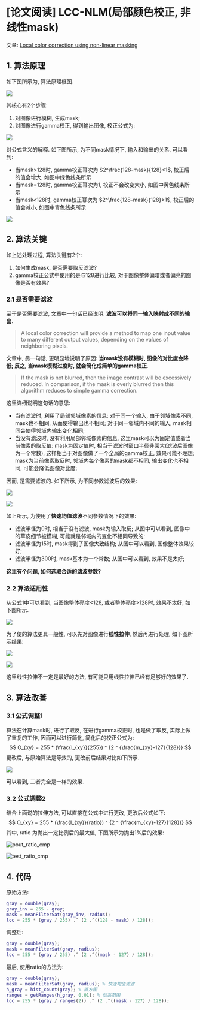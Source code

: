 # [论文阅读] LCC-NLM(局部颜色校正, 非线性mask)

文章: [Local color correction using non-linear masking](https://citeseerx.ist.psu.edu/viewdoc/download?doi=10.1.1.99.3447&rep=rep1&type=pdf)

## 1. 算法原理

如下图所示为, 算法原理框图.

![](https://gitee.com/yfor1008/pictures/raw/master/202108111300229.png)

其核心有2个步骤:

1. 对图像进行模糊, 生成mask;
2. 对图像进行gamma校正, 得到输出图像, 校正公式为:

![](https://gitee.com/yfor1008/pictures/raw/master/202108111300251.png)

 对公式含义的解释. 如下图所示, 为不同mask情况下, 输入和输出的关系, 可以看到:

- 当mask>128时, gamma校正幂次为 $2^\frac{128-mask}{128}<1$, 校正后的值会增大, 如图中绿色线条所示
- 当mask=128时, gamma校正幂次为1, 校正不会改变大小, 如图中黄色线条所示
- 当mask<128时, gamma校正幂次为 $2^\frac{128-mask}{128}>1$, 校正后的值会减小, 如图中青色线条所示

![](https://gitee.com/yfor1008/pictures/raw/master/202108111300266.jpg)

## 2. 算法关键

如上述处理过程, 算法关键有2个:

1. 如何生成mask, 是否需要取反滤波?
2. gamma校正公式中使用的是与128进行比较, 对于图像整体偏暗或者偏亮的图像是否有效果?

### 2.1 是否需要滤波

至于是否需要滤波, 文章中一句话已经说明: **滤波可以将同一输入映射成不同的输出**.

> A local color correction will provide a method to map one input value to many different output values, depending on the values of neighboring pixels.

文章中, 另一句话, 更明显地说明了原因: **当mask没有模糊时, 图像的对比度会降低; 反之, 当mask模糊过度时, 就会简化成简单的gamma校正**.

> If the mask is not blurred, then the image contrast will be excessively reduced. In comparison, if the mask is overly blurred then this algorithm reduces to simple gamma correction. 

这里详细说明这句话的意思:

- 当有滤波时, 利用了局部邻域像素的信息: 对于同一个输入, 由于邻域像素不同, mask也不相同, 从而使得输出也不相同; 对于同一邻域内不同的输入, mask相同会使得邻域内输出变化相同;
- 当没有滤波时, 没有利用局部邻域像素的信息, 这里mask可以为固定值或者当前像素的取反值: mask为固定值时, 相当于滤波时窗口半径非常大(滤波后图像为一个常数), 这样相当于对图像做了一个全局的gamma校正, 效果可能不理想; mask为当前像素取反时, 邻域内每个像素的mask都不相同, 输出变化也不相同, 可能会降低图像对比度;

因而, 是需要滤波的. 如下所示, 为不同参数滤波后的效果:

![](https://gitee.com/yfor1008/pictures/raw/master/202108111300285.jpg)

![](https://gitee.com/yfor1008/pictures/raw/master/202108111300302.jpg)

如上所示, 为使用了**快速均值滤波**不同参数情况下的效果:

- 滤波半径为0时, 相当于没有滤波, mask为输入取反; 从图中可以看到, 图像中的草皮细节被模糊, 可能就是邻域内的变化不相同导致的;
- 滤波半径为15时, mask得到了图像大致结构; 从图中可以看到, 图像整体效果较好;
- 滤波半径为300时, mask基本为一个常数; 从图中可以看到, 效果不是太好;

**这里有个问题, 如何选取合适的滤波参数?**

### 2.2 算法适用性

从公式1中可以看到, 当图像整体亮度<128, 或者整体亮度>128时, 效果不太好, 如下图所示.

![](https://gitee.com/yfor1008/pictures/raw/master/202108111304425.jpg)

为了使的算法更具一般性, 可以先对图像进行**线性拉伸**, 然后再进行处理, 如下图所示结果:

![](https://gitee.com/yfor1008/pictures/raw/master/202108111313911.jpg)

![](https://gitee.com/yfor1008/pictures/raw/master/202108111300335.jpg)

这里线性拉伸不一定是最好的方法, 有可能只用线性拉伸已经有足够好的效果了.

## 3. 算法改善

### 3.1 公式调整1

算法在计算mask时, 进行了取反, 在进行gamma校正时, 也是做了取反, 实际上做了重复的工作, 因而可以进行简化, 简化后的校正公式为:
$$
O_{xy} = 255 * (\frac{I_{xy}}{255}) ^ {2 ^ {\frac{m_{xy}-127}{128}}}
$$
更改后, 与原始算法是等效的, 更改前后结果对比如下所示.

![](https://gitee.com/yfor1008/pictures/raw/master/202108111300351.jpg)

可以看到, 二者完全是一样的效果.

### 3.2 公式调整2

结合上面说的拉伸方法, 可以直接在公式中进行更改, 更改后公式如下:
$$
O_{xy} = 255 * (\frac{I_{xy}}{ratio}) ^ {2 ^ {\frac{m_{xy}-127}{128}}}
$$
其中, ratio 为抛出一定比例后的最大值, 下图所示为抛出1%后的效果:

![pout_ratio_cmp](https://gitee.com/yfor1008/pictures/raw/master/pout_ratio_cmp.jpg)

![test_ratio_cmp](https://gitee.com/yfor1008/pictures/raw/master/test_ratio_cmp.jpg)

## 4. 代码

原始方法:

```matlab
gray = double(gray);
gray_inv = 255 - gray;
mask = meanFilterSat(gray_inv, radius);
lcc = 255 * (gray / 255) .^ (2 .^((128 - mask) / 128));
```

调整后:

```matlab
gray = double(gray);
mask = meanFilterSat(gray, radius);
lcc = 255 * (gray / 255) .^ (2 .^((mask - 127) / 128));
```

最后, 使用ratio的方法为:

```matlab
gray = double(gray);
mask = meanFilterSat(gray, radius); % 快速均值滤波
h_gray = hist_count(gray); % 直方图
ranges = getRanges(h_gray, 0.01); % 动态范围
lcc = 255 * (gray / ranges(2)) .^ (2 .^((mask - 127) / 128));
```



